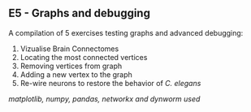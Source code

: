 ## E5 - Graphs and debugging

A compilation of 5 exercises testing graphs and advanced debugging: 

1. Vizualise Brain Connectomes
2. Locating the most connected vertices
3. Removing vertices from graph
4. Adding a new vertex to the graph
5. Re-wire neurons to restore the behavior of *C. elegans*

*matplotlib, numpy, pandas, networkx and dynworm used*
